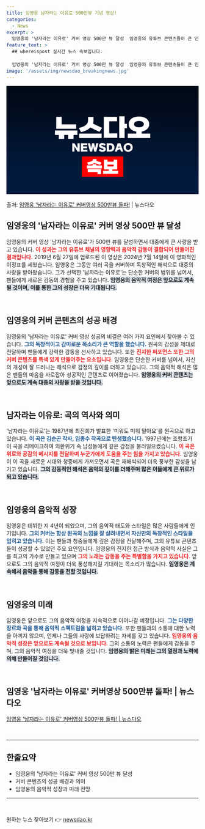 ```yaml
---
title: 임영웅 남자라는 이유로 500만뷰 기념 영상!
categories:
  - News
excerpt: >
  임영웅의 '남자라는 이유로' 커버 영상 500만 뷰 달성  임영웅의 유튜브 콘텐츠들이 큰 인기를 끌고 있으며…
feature_text: >
  ## whereispost 실시간 뉴스 속보입니다.

  임영웅의 '남자라는 이유로' 커버 영상 500만 뷰 달성  임영웅의 유튜브 콘텐츠들이 큰 인기를 끌고 있으며…
image: '/assets/img/newsdao_breakingnews.jpg'
---
```


![뉴스다오 속보](/assets/img/newsdao_breakingnews.jpg)

<p>출처: <a href="https://newsdao.kr/4839" rel="dofollow">임영웅 '남자라는 이유로' 커버영상 500만뷰 돌파!</a> | 뉴스다오</p>

<h2 data-ke-size="size26">임영웅의 '남자라는 이유로' 커버 영상 500만 뷰 달성</h2>

<p data-ke-size="size16">임영웅의 커버 영상 '남자라는 이유로'가 500만 뷰를 달성하면서 대중에게 큰 사랑을 받고 있습니다. <b><span style="color: #ee2323;">이 성과는 그의 유튜브 채널의 영향력과 음악적 감동이 결합되어 만들어진 결과입니다.</span></b> 2019년 6월 27일에 업로드된 이 영상은 2024년 7월 14일에 이 영화적인 이정표를 세웠습니다. 임영웅은 그동안 여러 곡을 커버하며 독창적인 해석으로 대중의 사랑을 받아왔습니다. 그가 선택한 '남자라는 이유로'는 단순한 커버의 범위를 넘어서, 팬들에게 새로운 감동의 경험을 주고 있습니다. <b><span style="background-color: #21538527;">임영웅의 음악적 여정은 앞으로도 계속될 것이며, 이를 통한 그의 성장은 더욱 기대됩니다.</span></b></p>

<p data-ke-size="size16">&nbsp;</p>

<h2 data-ke-size="size26">임영웅의 커버 콘텐츠의 성공 배경</h2>

<p data-ke-size="size16">임영웅의 '남자라는 이유로' 커버 영상 성공의 비결은 여러 가지 요인에서 찾아볼 수 있습니다. <b><span style="color: #1a5490;">그의 독창적이고 감미로운 목소리가 큰 역할을 했습니다.</span></b> 원곡의 감성을 제대로 전달하며 팬들에게 강력한 감동을 선사하고 있습니다. 또한 <b><span style="color: #ee2323;">진지한 퍼포먼스 또한 그의 커버 콘텐츠를 특색 있게 만들어주는 요소입니다.</span></b> 임영웅은 단순한 커버를 넘어서, 자신의 개성이 잘 드러나는 해석으로 감정의 깊이를 더하고 있습니다. 그의 음악적 해석은 많은 팬들의 마음을 사로잡아 성공적인 콘텐츠로 이어졌습니다. <b><span style="background-color: #21538527;">임영웅의 커버 콘텐츠는 앞으로도 계속 대중의 사랑을 받을 것입니다.</span></b></p>

<p data-ke-size="size16">&nbsp;</p>

<h2 data-ke-size="size26">남자라는 이유로: 곡의 역사와 의미</h2>

<p data-ke-size="size16">'남자라는 이유로'는 1987년에 최진희가 발표한 '미워도 미워 말아요'를 원곡으로 하고 있습니다. <b><span style="color: #1a5490;">이 곡은 김순곤 작사, 임종수 작곡으로 탄생했습니다.</span></b> 1997년에는 조항조가 이 곡을 리메이크하여 외환위기 속 남성들에게 깊은 감정을 불러일으켰습니다. <b><span style="color: #ee2323;">이 곡은 위로와 공감의 메시지를 전달하며 누군가에게 도움을 주는 힘을 가지고 있습니다.</span></b> 임영웅이 이 곡을 새로운 시대와 청중에게 가져오면서 곡은 재해석되어 더욱 풍부한 감성을 남기고 있습니다. <b><span style="background-color: #21538527;">그의 감동적인 해석은 음악의 깊이를 더해주며 많은 이들에게 큰 위로가 되고 있습니다.</span></b></p>

<p data-ke-size="size16">&nbsp;</p>

<h2 data-ke-size="size26">임영웅의 음악적 성장</h2>

<p data-ke-size="size16">임영웅은 데뷔한 지 4년이 되었으며, 그의 음악적 태도와 스타일은 많은 사람들에게 인기입니다. <b><span style="color: #1a5490;">그의 커버는 항상 원곡의 느낌을 잘 살려내면서 자신만의 독창적인 스타일을 입히고 있습니다.</span></b> 이는 팬들과 청중들에게 깊은 감정을 전달해주며, 그의 유튜브 콘텐츠들이 성공할 수 있었던 주요 요인입니다. 임영웅의 진지한 접근 방식과 음악적 사실은 그를 최고의 가수로 만들고 있으며 <b><span style="color: #ee2323;">그의 노래는 감동을 주는 특별함을 가지고 있습니다.</span></b> 앞으로도 그의 음악적 여정이 더욱 풍성해지길 기대하는 목소리가 많습니다. <b><span style="background-color: #21538527;">임영웅은 계속해서 음악을 통해 감동을 전할 것입니다.</span></b></p>

<p data-ke-size="size16">&nbsp;</p>

<h2 data-ke-size="size26">임영웅의 미래</h2>

<p data-ke-size="size16">임영웅은 앞으로도 그의 음악적 여정을 지속적으로 이어나갈 예정입니다. <b><span style="color: #1a5490;">그는 다양한 장르와 곡을 통해 음악적 스펙트럼을 넓히고 있습니다.</span></b> 또한 팬들과의 소통에 대한 노력을 아끼지 않으며, 언제나 그들의 사랑에 보답하려는 자세를 갖고 있습니다. <b><span style="color: #ee2323;">임영웅의 음악적 성장은 앞으로도 계속될 것으로 보입니다.</span></b> 그의 소통의 노력은 팬들에게 감동을 주며, 그의 음악적 여정을 더욱 빛내줄 것입니다. <b><span style="background-color: #21538527;">임영웅의 밝은 미래는 그의 열정과 노력에 의해 만들어질 것입니다.</span></b></p>

<p data-ke-size="size16">&nbsp;</p>

<h2 data-ke-size="size26">임영웅 '남자라는 이유로' 커버영상 500만뷰 돌파! | 뉴스다오</h2>
<p data-ke-size="size16"><a href="https://newsdao.kr/4839">임영웅 '남자라는 이유로' 커버영상 500만뷰 돌파! | 뉴스다오</a></p>

<p data-ke-size="size16">&nbsp;</p>

<hr />
<article class="o-article card">
    <h2>한줄요약</h2>
    <ul>
        <li>임영웅의 '남자라는 이유로' 커버 영상 500만 뷰 달성</li>
        <li>커버 콘텐츠의 성공 배경과 의미</li>
        <li>임영웅의 음악적 성장과 미래 전망</li>
    </ul>
</article>
<hr />

<p data-ke-size="size16">&nbsp;</p> 

원하는 뉴스 찾아보기 👉 <a href="https://newsdao.kr" rel="dofollow">newsdao.kr</a>


